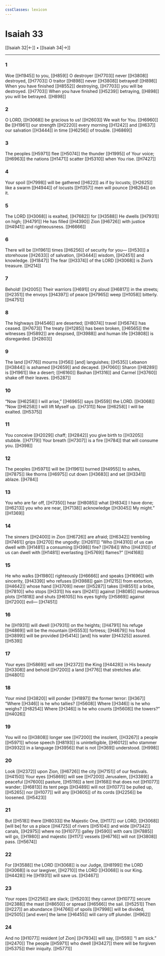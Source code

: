 ```yaml
---
cssClasses: lexicon
---
```


# Isaiah 33

[[Isaiah 32|←]] • [[Isaiah 34|→]]

---

### 1
Woe [[H1945]] to you, [[H859]] O destroyer [[H7703]] never [[H3808]] destroyed, [[H7703]] O traitor [[H898]] never [[H3808]] betrayed! [[H898]] When you have finished [[H8552]] destroying, [[H7703]] you will be destroyed. [[H7703]] When you have finished [[H5239]] betraying, [[H898]] you will be betrayed. [[H898]]

### 2
O LORD, [[H3068]] be gracious to us! [[H2603]] We wait for You. [[H6960]] Be [[H1961]] our strength [[H2220]] every morning [[H1242]] and [[H637]] our salvation [[H3444]] in time [[H6256]] of trouble. [[H6869]]

### 3
The peoples [[H5971]] flee [[H5074]] the thunder [[H1995]] of Your voice; [[H6963]] the nations [[H1471]] scatter [[H5310]] when You rise. [[H7427]]

### 4
Your spoil [[H7998]] will be gathered [[H622]] as if by locusts; [[H2625]] like a swarm [[H4944]] of locusts [[H1357]] men will pounce [[H8264]] on it. 

### 5
The LORD [[H3068]] is exalted, [[H7682]] for [[H3588]] He dwells [[H7931]] on high; [[H4791]] He has filled [[H4390]] Zion [[H6726]] with justice [[H4941]] and righteousness. [[H6666]]

### 6
There will be [[H1961]] times [[H6256]] of security for you— [[H530]] a storehouse [[H2633]] of salvation, [[H3444]] wisdom, [[H2451]] and knowledge. [[H1847]] The fear [[H3374]] of the LORD [[H3068]] is Zion’s treasure. [[H214]]

### 7
Behold! [[H2005]] Their warriors [[H691]] cry aloud [[H6817]] in the streets; [[H2351]] the envoys [[H4397]] of peace [[H7965]] weep [[H1058]] bitterly. [[H4751]]

### 8
The highways [[H4546]] are deserted; [[H8074]] travel [[H5674]] has ceased. [[H7673]] The treaty [[H1285]] has been broken, [[H6565]] the witnesses [[H5892]] are despised, [[H3988]] and human life [[H3808]] is disregarded. [[H2803]]

### 9
The land [[H776]] mourns [[H56]] [and] languishes; [[H535]] Lebanon [[H3844]] is ashamed [[H2659]] and decayed. [[H7060]] Sharon [[H8289]] is [[H1961]] like a desert; [[H6160]] Bashan [[H1316]] and Carmel [[H3760]] shake off their leaves. [[H5287]]

### 10
“Now [[H6258]] I will arise,” [[H6965]] says [[H559]] the LORD. [[H3068]] “Now [[H6258]] I will lift Myself up. [[H7311]] Now [[H6258]] I will be exalted. [[H5375]]

### 11
You conceive [[H2029]] chaff; [[H2842]] you give birth to [[H3205]] stubble. [[H7179]] Your breath [[H7307]] is a fire [[H784]] that will consume you. [[H398]]

### 12
The peoples [[H5971]] will be [[H1961]] burned [[H4955]] to ashes, [[H7875]] like thorns [[H6975]] cut down [[H3683]] and set [[H3341]] ablaze. [[H784]]

### 13
You who are far off, [[H7350]] hear [[H8085]] what [[H834]] I have done; [[H6213]] you who are near, [[H7138]] acknowledge [[H3045]] My might.” [[H1369]]

### 14
The sinners [[H2400]] in Zion [[H6726]] are afraid; [[H6342]] trembling [[H7461]] grips [[H270]] the ungodly: [[H2611]] “Who [[H4310]] of us can dwell with [[H1481]] a consuming [[H398]] fire? [[H784]] Who [[H4310]] of us can dwell with [[H1481]] everlasting [[H5769]] flames?” [[H4168]]

### 15
He who walks [[H1980]] righteously [[H6666]] and speaks [[H1696]] with sincerity, [[H4339]] who refuses [[H3988]] gain [[H1215]] from extortion, [[H4642]] whose hand [[H3709]] never [[H5287]] takes [[H8551]] a bribe, [[H7810]] who stops [[H331]] his ears [[H241]] against [[H8085]] murderous plots [[H1818]] and shuts [[H6105]] his eyes tightly [[H5869]] against [[H7200]] evil— [[H7451]]

### 16
he [[H1931]] will dwell [[H7931]] on the heights; [[H4791]] his refuge [[H4869]] will be the mountain [[H5553]] fortress; [[H4679]] his food [[H3899]] will be provided [[H5414]] [and] his water [[H4325]] assured. [[H539]]

### 17
Your eyes [[H5869]] will see [[H2372]] the King [[H4428]] in His beauty [[H3308]] and behold [[H7200]] a land [[H776]] that stretches afar. [[H4801]]

### 18
Your mind [[H3820]] will ponder [[H1897]] the former terror: [[H367]] “Where [[H346]] is he who tallies? [[H5608]] Where [[H346]] is he who weighs? [[H8254]] Where [[H346]] is he who counts [[H5608]] the towers?” [[H4026]]

### 19
You will no [[H3808]] longer see [[H7200]] the insolent, [[H3267]] a people [[H5971]] whose speech [[H8193]] is unintelligible, [[H6012]] who stammer [[H3932]] in a language [[H3956]] that is not [[H369]] understood. [[H998]]

### 20
Look [[H2372]] upon Zion, [[H6726]] the city [[H7151]] of our festivals. [[H4150]] Your eyes [[H5869]] will see [[H7200]] Jerusalem, [[H3389]] a peaceful [[H7600]] pasture, [[H5116]] a tent [[H168]] that does not [[H1077]] wander; [[H6813]] its tent pegs [[H3489]] will not [[H1077]] be pulled up, [[H5265]] nor [[H1077]] will any [[H3605]] of its cords [[H2256]] be loosened. [[H5423]]

### 21
But [[H518]] there [[H8033]] the Majestic One, [[H117]] our LORD, [[H3068]] [will be] for us  a place [[H4725]] of rivers [[H5104]] and wide [[H7342]] canals, [[H2975]] where no [[H1077]] galley [[H590]] with oars [[H7885]] will go, [[H1980]] and majestic [[H117]] vessels [[H6716]] will not [[H3808]] pass. [[H5674]]

### 22
For [[H3588]] the LORD [[H3068]] is our Judge, [[H8199]] the LORD [[H3068]] is our lawgiver, [[H2710]] the LORD [[H3068]] is our King. [[H4428]] He [[H1931]] will save us. [[H3467]]

### 23
Your ropes [[H2256]] are slack; [[H5203]] they cannot [[H1077]] secure [[H2388]] the mast [[H8650]] or spread [[H6566]] the sail. [[H5251]] Then [[H227]] an abundance [[H4766]] of spoils [[H7998]] will be divided, [[H2505]] [and even] the lame [[H6455]] will carry off plunder. [[H962]]

### 24
And no [[H1077]] resident [of Zion] [[H7934]] will say, [[H559]] “I am sick.” [[H2470]] The people [[H5971]] who dwell [[H3427]] there  will be forgiven [[H5375]] their iniquity. [[H5771]]

